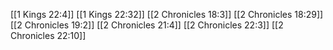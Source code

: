 [[1 Kings 22:4]]
[[1 Kings 22:32]]
[[2 Chronicles 18:3]]
[[2 Chronicles 18:29]]
[[2 Chronicles 19:2]]
[[2 Chronicles 21:4]]
[[2 Chronicles 22:3]]
[[2 Chronicles 22:10]]
